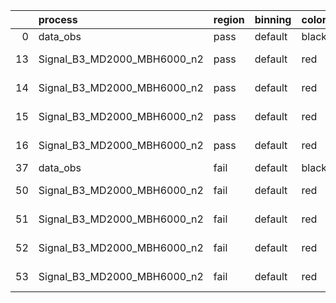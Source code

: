 |    | process                     | region   | binning   | color   | process_type   |   scale | variation   | source_filename                                                      | source_histname    | alias                       | title     |   combine_idx |     lnN |   shapes | syst_type   | direction   | variation_alias   |
|---:|:----------------------------|:---------|:----------|:--------|:---------------|--------:|:------------|:---------------------------------------------------------------------|:-------------------|:----------------------------|:----------|--------------:|--------:|---------:|:------------|:------------|:------------------|
|  0 | data_obs                    | pass     | default   | black   | DATA           |       1 | nominal     | ./histograms_for_2DAlphabet_v18//BH_Data.root                        | hpass              | Data                        | Data      |           nan | nan     |      nan | nan         | nan         | nan               |
| 13 | Signal_B3_MD2000_MBH6000_n2 | pass     | default   | red     | SIGNAL         |       1 | lumi        | ./histograms_for_2DAlphabet_v18//BH_Signal_B3_MD2000_MBH6000_n2.root | hpass              | Signal_B3_MD2000_MBH6000_n2 | BH signal |           nan |   1.016 |      nan | lnN         | nan         | nan               |
| 14 | Signal_B3_MD2000_MBH6000_n2 | pass     | default   | red     | SIGNAL         |       1 | SVM         | ./histograms_for_2DAlphabet_v18//BH_Signal_B3_MD2000_MBH6000_n2.root | hpass_SVMsyst_up   | Signal_B3_MD2000_MBH6000_n2 | BH signal |           nan | nan     |        1 | shapes      | Up          | SVMsyst           |
| 15 | Signal_B3_MD2000_MBH6000_n2 | pass     | default   | red     | SIGNAL         |       1 | SVM         | ./histograms_for_2DAlphabet_v18//BH_Signal_B3_MD2000_MBH6000_n2.root | hpass_SVMsyst_down | Signal_B3_MD2000_MBH6000_n2 | BH signal |           nan | nan     |        1 | shapes      | Down        | SVMsyst           |
| 16 | Signal_B3_MD2000_MBH6000_n2 | pass     | default   | red     | SIGNAL         |       1 | nominal     | ./histograms_for_2DAlphabet_v18//BH_Signal_B3_MD2000_MBH6000_n2.root | hpass              | Signal_B3_MD2000_MBH6000_n2 | BH signal |           nan | nan     |      nan | nan         | nan         | nan               |
| 37 | data_obs                    | fail     | default   | black   | DATA           |       1 | nominal     | ./histograms_for_2DAlphabet_v18//BH_Data.root                        | hfail              | Data                        | Data      |           nan | nan     |      nan | nan         | nan         | nan               |
| 50 | Signal_B3_MD2000_MBH6000_n2 | fail     | default   | red     | SIGNAL         |       1 | lumi        | ./histograms_for_2DAlphabet_v18//BH_Signal_B3_MD2000_MBH6000_n2.root | hfail              | Signal_B3_MD2000_MBH6000_n2 | BH signal |           nan |   1.016 |      nan | lnN         | nan         | nan               |
| 51 | Signal_B3_MD2000_MBH6000_n2 | fail     | default   | red     | SIGNAL         |       1 | SVM         | ./histograms_for_2DAlphabet_v18//BH_Signal_B3_MD2000_MBH6000_n2.root | hfail_SVMsyst_up   | Signal_B3_MD2000_MBH6000_n2 | BH signal |           nan | nan     |        1 | shapes      | Up          | SVMsyst           |
| 52 | Signal_B3_MD2000_MBH6000_n2 | fail     | default   | red     | SIGNAL         |       1 | SVM         | ./histograms_for_2DAlphabet_v18//BH_Signal_B3_MD2000_MBH6000_n2.root | hfail_SVMsyst_down | Signal_B3_MD2000_MBH6000_n2 | BH signal |           nan | nan     |        1 | shapes      | Down        | SVMsyst           |
| 53 | Signal_B3_MD2000_MBH6000_n2 | fail     | default   | red     | SIGNAL         |       1 | nominal     | ./histograms_for_2DAlphabet_v18//BH_Signal_B3_MD2000_MBH6000_n2.root | hfail              | Signal_B3_MD2000_MBH6000_n2 | BH signal |           nan | nan     |      nan | nan         | nan         | nan               |